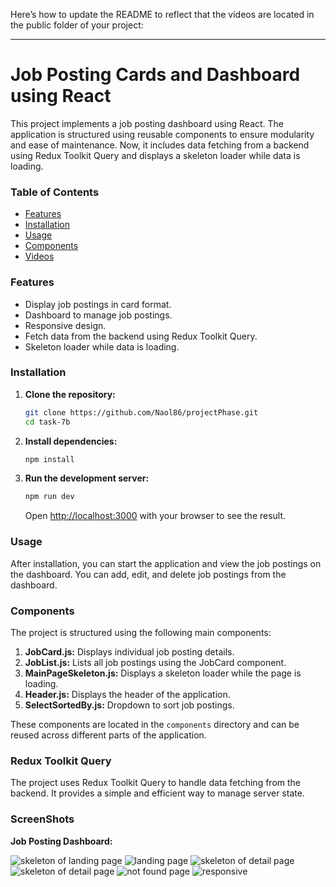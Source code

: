 Here’s how to update the README to reflect that the videos are located in the public folder of your project:

---

# Job Posting Cards and Dashboard using React

This project implements a job posting dashboard using React. The application is structured using reusable components to ensure modularity and ease of maintenance. Now, it includes data fetching from a backend using Redux Toolkit Query and displays a skeleton loader while data is loading.

### Table of Contents

- [Features](#features)
- [Installation](#installation)
- [Usage](#usage)
- [Components](#components)
- [Videos](#videos)

### Features

- Display job postings in card format.
- Dashboard to manage job postings.
- Responsive design.
- Fetch data from the backend using Redux Toolkit Query.
- Skeleton loader while data is loading.

### Installation

1. **Clone the repository:**

   ```bash
   git clone https://github.com/Naol86/projectPhase.git
   cd task-7b
   ```

2. **Install dependencies:**

   ```bash
   npm install
   ```

3. **Run the development server:**

   ```bash
   npm run dev
   ```

   Open [http://localhost:3000](http://localhost:3000) with your browser to see the result.

### Usage

After installation, you can start the application and view the job postings on the dashboard. You can add, edit, and delete job postings from the dashboard.

### Components

The project is structured using the following main components:

1. **JobCard.js:** Displays individual job posting details.
2. **JobList.js:** Lists all job postings using the JobCard component.
3. **MainPageSkeleton.js:** Displays a skeleton loader while the page is loading.
4. **Header.js:** Displays the header of the application.
5. **SelectSortedBy.js:** Dropdown to sort job postings.

These components are located in the `components` directory and can be reused across different parts of the application.

### Redux Toolkit Query

The project uses Redux Toolkit Query to handle data fetching from the backend. It provides a simple and efficient way to manage server state.

### ScreenShots

**Job Posting Dashboard:**

![skeleton of landing page](/public/demo/demo-1.png)
![landing page](/public/demo/demo-2.png)
![skeleton of detail page](/public/demo/demo-3.png)
![skeleton of detail page](/public/demo/demo-4.png)
![not found page](/public/demo/demo-9.png)
![responsive](/public/demo/demo-6.png)
